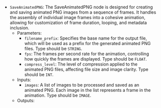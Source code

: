 - `SaveAnimatedPNG`: The SaveAnimatedPNG node is designed for creating and saving animated PNG images from a sequence of frames. It handles the assembly of individual image frames into a cohesive animation, allowing for customization of frame duration, looping, and metadata inclusion.
    - Parameters:
        - `filename_prefix`: Specifies the base name for the output file, which will be used as a prefix for the generated animated PNG files. Type should be `STRING`.
        - `fps`: The frames per second rate for the animation, controlling how quickly the frames are displayed. Type should be `FLOAT`.
        - `compress_level`: The level of compression applied to the animated PNG files, affecting file size and image clarity. Type should be `INT`.
    - Inputs:
        - `images`: A list of images to be processed and saved as an animated PNG. Each image in the list represents a frame in the animation. Type should be `IMAGE`.
    - Outputs:
